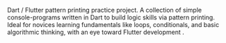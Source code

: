 Dart / Flutter pattern printing practice project. A collection of simple console-programs written in Dart to build logic skills via pattern printing. Ideal for novices learning fundamentals like loops, conditionals, and basic algorithmic thinking, with an eye toward Flutter development .
